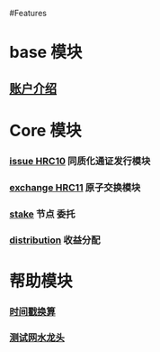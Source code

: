 #Features

# base 模块
## [账户介绍](./AccountGuide.md)



# Core 模块
### [issue HRC10](issue.md) 同质化通证发行模块
### [exchange HRC11](exchange.md) 原子交换模块
### [stake](stake.md) 节点 委托
### [distribution](distribution.md) 收益分配


# 帮助模块
### [时间戳换算](./Unix-timestamp.md)
### [测试网水龙头](https://github.com/hashgard/hashgard/blob/master/docs/translations/zh/cli/hashgardcli/faucet/send.md)
